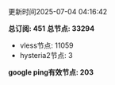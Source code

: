 更新时间2025-07-04 04:16:42

**总订阅: 451**
**总节点: 33294**
- vless节点: 11059
- hysteria2节点: 3

**google ping有效节点: 203**
